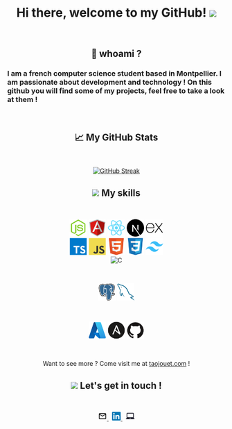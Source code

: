 <div align="center">

  # Hi there, welcome to my GitHub! <img src="https://media.giphy.com/media/hvRJCLFzcasrR4ia7z/giphy.gif" width="30px"/> #

  &nbsp;
 
  ## 👦 whoami ? ##
  
  <div align="start">
  
  ### I am a french computer science student based in Montpellier. I am passionate about development and technology ! On this github you will find some of my projects, feel free to take a look at them !



  &nbsp;

  <div>


<div align="center">

## 📈 My GitHub Stats ##
&nbsp;
<!-- [![GitHub Streak](https://streak-stats.demolab.com/?user=taojouet&hide_total_contributions=true&hide_longest_streak=true)](https://git.io/streak-stats) -->
[![GitHub Streak](https://streak-stats.demolab.com/?user=taojouet&theme=gruvbox)](https://git.io/streak-stats)

  <div>

  <div align="center">
  
  ##  <img src="https://media.giphy.com/media/2xPPf6WspXkXbB49bW/giphy.gif" width="30px"/> My skills ##

  &nbsp;

  <img src="https://raw.githubusercontent.com/devicons/devicon/master/icons/nodejs/nodejs-original.svg" title="" alt="" width="40" height="40"/>
  <img src="https://raw.githubusercontent.com/devicons/devicon/master/icons/angularjs/angularjs-original.svg" title="" alt="" width="40" height="40"/>
  <img src="https://raw.githubusercontent.com/devicons/devicon/master/icons/react/react-original.svg" title="" alt="" width="40" height="40"/>
  <img src="https://raw.githubusercontent.com/devicons/devicon/master/icons/nextjs/nextjs-original.svg" title="" alt="" width="40" height="40"/>
  <img src="https://raw.githubusercontent.com/devicons/devicon/master/icons/express/express-original.svg" title="" alt="" width="40" height="40"/>
  <!-- <img src="" title="" alt="" width="40" height="40"/> -->
  
  </br>

  <img src="https://raw.githubusercontent.com/devicons/devicon/master/icons/typescript/typescript-original.svg" title="" alt="" width="40" height="40"/>
  <img src="https://raw.githubusercontent.com/devicons/devicon/master/icons/javascript/javascript-original.svg" title="" alt="" width="40" height="40"/>
  <img src="https://raw.githubusercontent.com/devicons/devicon/master/icons/html5/html5-original.svg" title="" alt="" width="40" height="40"/>
  <img src="https://raw.githubusercontent.com/devicons/devicon/master/icons/css3/css3-original.svg" title="" alt="" width="40" height="40"/>
  <img src="https://raw.githubusercontent.com/devicons/devicon/master/icons/tailwindcss/tailwindcss-plain.svg" title="" alt="" width="40" height="40"/>
  <!-- <img src="" title="" alt="" width="40" height="40"/> -->
  </br>

  <img src="https://cdn.jsdelivr.net/gh/devicons/devicon/icons/c/c-plain.svg" title="C"  alt="C" width="40" height="40"/>

  &nbsp;

  <img src="https://raw.githubusercontent.com/devicons/devicon/master/icons/postgresql/postgresql-original.svg" title="" alt="" width="40" height="40"/>
  <img src="https://raw.githubusercontent.com/devicons/devicon/master/icons/mysql/mysql-original.svg" title="" alt="" width="40" height="40"/>
  <!-- <img src="" title="" alt="" width="40" height="40"/> -->
  </div>
  
  &nbsp;

  <div align="center">
    <img src="https://raw.githubusercontent.com/devicons/devicon/master/icons/azure/azure-original.svg" title="azure" alt="azure logo" width="40" height="40"/>
    <img src="https://raw.githubusercontent.com/devicons/devicon/master/icons/ansible/ansible-original.svg" title="ansible" alt="ansible logo" width="40" height="40"/>
    <img src="https://raw.githubusercontent.com/devicons/devicon/master/icons/github/github-original.svg" title="github" alt="github logo" width="40" height="40"/>
    <!-- <img src="" title="" alt="" width="40" height="40"/> -->
  
  
  &nbsp;

  Want to see more ? Come visit me at <a href="https://taojouet.com" target="_blank">taojouet.com</a> !
</div>

<div align="center">
  
  ##  <img src="https://media.giphy.com/media/ycHaDxBUfPKqFBByBO/giphy.gif" width="30px"/> Let's get in touch ! ##
  &nbsp;

  <a href="mailto:contact@taojouet.com" target="_blank">
    <img src=assets/icons/mailIcon.svg alt="Send me an email!" width="20px"/>
  </a>
  &nbsp;
  <a href="https://www.linkedin.com/in/taojouet/" rel="noopener noreferrer" target="_blank">
  <img width="20px" src="assets/icons/linkedin.svg"/>
  </a>
  &nbsp;
  <a href="https://www.taojouet.com" rel="noopener noreferrer" target="_blank">
  <img width="20px" src="assets/icons/laptop.svg"/>
  </a>
  
</div>

